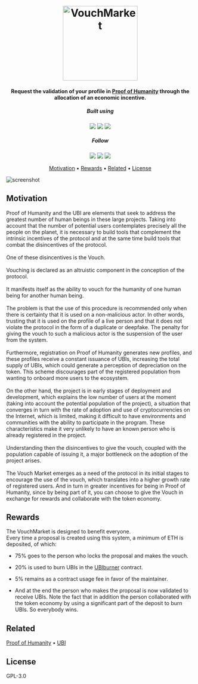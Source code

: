 <h1 align="center">
  <br>
  <a href="https://vouch.market"><img src="https://raw.githubusercontent.com/santanaruben/VouchMarket/main/public/img/logo/logo.png" alt="VouchMarket" width="200"></a>
</h1>

<h4 align="center">Request the validation of your profile in <a href="https://proofofhumanity.id" target="_blank">Proof of Humanity</a> through the allocation of an economic incentive.</h4>

<h5 align="center">Built using</h5>
<p align="center">
    <img src="https://img.shields.io/badge/solidity-0.8.17-black?style=flat&logo=solidity">
    <img src="https://img.shields.io/badge/react-black?style=flat&logo=react">
    <img src="https://img.shields.io/badge/materialUI-black?style=flat&logo=material-ui">
</p>

<h5 align="center">Follow</h5>
<p align="center">
<a href="https://github.com/santanaruben/vouchmarket"><img src="https://img.shields.io/badge/github-black?style=flat&logo=github"></a>
  <a href="https://t.me/vouchmarket"><img src="https://img.shields.io/badge/telegram-blue?style=flat&logo=telegram"></a>
  <a href="https://twitter.com/vouchmarket">
      <img src="https://img.shields.io/badge/twitter-lightblue?style=flat&logo=twitter"/>
  </a>
</p>

<p align="center">
  <a href="#motivation">Motivation</a> •
  <a href="#rewards">Rewards</a> •
  <a href="#related">Related</a> •
  <a href="#license">License</a>
</p>

![screenshot](https://github.com/santanaruben/VouchMarket/blob/main/Animation.gif)

## Motivation

Proof of Humanity and the UBI are elements that seek to address the greatest number of human beings in these large projects. Taking into account that the number of potential users contemplates precisely all the people on the planet, it is necessary to build tools that complement the intrinsic incentives of the protocol and at the same time build tools that combat the disincentives of the protocol.<br/><br/>One of these disincentives is the Vouch.<br/><br/>Vouching is declared as an altruistic component in the conception of the protocol.<br/><br/>It manifests itself as the ability to vouch for the humanity of one human being for another human being.<br/><br/>The problem is that the use of this procedure is recommended only when there is certainty that it is used on a non-malicious actor. In other words, trusting that it is used on the profile of a live person and that it does not violate the protocol in the form of a duplicate or deepfake. The penalty for giving the vouch to such a malicious actor is the suspension of the user from the system.<br/><br/>Furthermore, registration on Proof of Humanity generates new profiles, and these profiles receive a constant issuance of UBIs, increasing the total supply of UBIs, which could generate a perception of depreciation on the token. This scheme discourages part of the registered population from wanting to onboard more users to the ecosystem.<br/><br/>On the other hand, the project is in early stages of deployment and development, which explains the low number of users at the moment (taking into account the potential population of the project), a situation that converges in turn with the rate of adoption and use of cryptocurrencies on the Internet, which is limited, making it difficult to have environments and communities with the ability to participate in the program. These characteristics make it very unlikely to have an known person who is already registered in the project.<br/><br/>Understanding then the disincentives to give the vouch, coupled with the population capable of issuing it, a major bottleneck on the adoption of the project arises.<br/><br/>The Vouch Market emerges as a need of the protocol in its initial stages to encourage the use of the vouch, which translates into a higher growth rate of registered users. And in turn in greater incentives for being in Proof of Humanity, since by being part of it, you can choose to give the Vouch in exchange for rewards and collaborate with the token economy.

## Rewards

The VouchMarket is designed to benefit everyone.<br/>Every time a proposal is created using this system, a minimum of ETH is deposited, of which:

- 75% goes to the person who locks the proposal and makes the vouch.

- 20% is used to burn UBIs in the [UBIburner](https://ubiburner.com) contract.

- 5% remains as a contract usage fee in favor of the maintainer.

- And at the end the person who makes the proposal is now validated to receive UBIs. Note the fact that in addition the person collaborated with the token economy by using a significant part of the deposit to burn UBIs. So everybody wins.

## Related

[Proof of Humanity](https://proofofhumanity.id)
•
[UBI](https://democracy.earth)

## License

GPL-3.0
